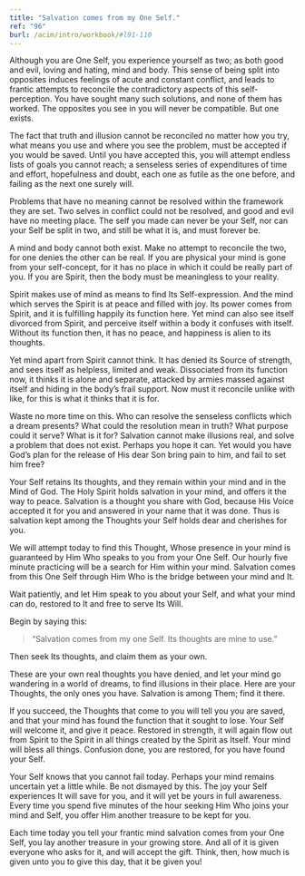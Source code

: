 ```yaml
---
title: "Salvation comes from my One Self."
ref: "96"
burl: /acim/intro/workbook/#l91-110
---
```


Although you are One Self, you experience yourself as two; as both good
and evil, loving and hating, mind and body. This sense of being split
into opposites induces feelings of acute and constant conflict, and
leads to frantic attempts to reconcile the contradictory aspects of this
self-perception. You have sought many such solutions, and none of them
has worked. The opposites you see in you will never be compatible. But
one exists.

The fact that truth and illusion cannot be reconciled no matter how you
try, what means you use and where you see the problem, must be accepted
if you would be saved. Until you have accepted this, you will attempt
endless lists of goals you cannot reach; a senseless series of
expenditures of time and effort, hopefulness and doubt, each one as
futile as the one before, and failing as the next one surely will.

Problems that have no meaning cannot be resolved within the framework
they are set. Two selves in conflict could not be resolved, and good and
evil have no meeting place. The self you made can never be your Self,
nor can your Self be split in two, and still be what it is, and must
forever be.

A mind and body cannot both exist. Make no attempt to reconcile the two,
for one denies the other can be real. If you are physical your mind is
gone from your self-concept, for it has no place in which it could be
really part of you. If you are Spirit, then the body must be meaningless
to your reality.

Spirit makes use of mind as means to find Its Self-expression. And the
mind which serves the Spirit is at peace and filled with joy. Its power
comes from Spirit, and it is fulfilling happily its function here. Yet
mind can also see itself divorced from Spirit, and perceive itself
within a body it confuses with itself. Without its function then, it has
no peace, and happiness is alien to its thoughts.

Yet mind apart from Spirit cannot think. It has denied its Source of
strength, and sees itself as helpless, limited and weak. Dissociated
from its function now, it thinks it is alone and separate, attacked by
armies massed against itself and hiding in the body’s frail support. Now
must it reconcile unlike with like, for this is what it thinks that it
is for.

Waste no more time on this. Who can resolve the senseless conflicts
which a dream presents? What could the resolution mean in truth? What
purpose could it serve? What is it for? Salvation cannot make illusions
real, and solve a problem that does not exist. Perhaps you hope it
can. Yet would you have God’s plan for the release of His dear Son bring
pain to him, and fail to set him free?

Your Self retains Its thoughts, and they remain within your mind and in
the Mind of God. The Holy Spirit holds salvation in your mind, and
offers it the way to peace. Salvation is a thought you share with God,
because His Voice accepted it for you and answered in your name that it
was done. Thus is salvation kept among the Thoughts your Self holds dear
and cherishes for you.

We will attempt today to find this Thought, Whose presence in your mind
is guaranteed by Him Who speaks to you from your One Self. Our hourly
five minute practicing will be a search for Him within your mind.
Salvation comes from this One Self through Him Who is the bridge between
your mind and It.

Wait patiently, and let Him speak to you about your Self, and what your
mind can do, restored to It and free to serve Its Will.

Begin by saying this:

> “Salvation comes from my one Self. Its thoughts are mine to use.”

Then seek Its thoughts, and claim them as your own.

These are your own real thoughts you have denied, and let your mind go
wandering in a world of dreams, to find illusions in their place. Here
are your Thoughts, the only ones you have. Salvation is among Them; find
it there.

If you succeed, the Thoughts that come to you will tell you you are
saved, and that your mind has found the function that it sought to lose.
Your Self will welcome it, and give it peace. Restored in strength, it
will again flow out from Spirit to the Spirit in all things created by
the Spirit as Itself. Your mind will bless all things. Confusion done,
you are restored, for you have found your Self.

Your Self knows that you cannot fail today. Perhaps your mind remains
uncertain yet a little while. Be not dismayed by this. The joy
your Self experiences It will save for you, and it will yet be yours in
full awareness. Every time you spend five minutes of the hour seeking
Him Who joins your mind and Self, you offer Him another treasure to be
kept for you.

Each time today you tell your frantic mind salvation comes from your One
Self, you lay another treasure in your growing store. And all of it is
given everyone who asks for it, and will accept the gift. Think, then,
how much is given unto you to give this day, that it be given you!


